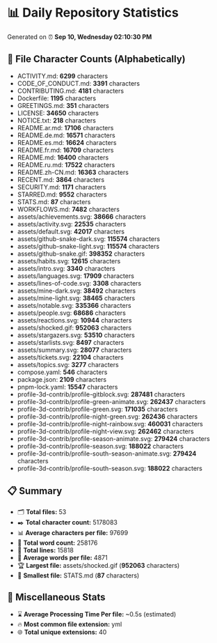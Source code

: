 # 📊 Daily Repository Statistics
Generated on ⏰ **Sep 10, Wednesday 02:10:30 PM**

## 📂 File Character Counts (Alphabetically)
- ACTIVITY.md: **6299** characters
- CODE_OF_CONDUCT.md: **3391** characters
- CONTRIBUTING.md: **4181** characters
- Dockerfile: **1195** characters
- GREETINGS.md: **351** characters
- LICENSE: **34650** characters
- NOTICE.txt: **218** characters
- README.ar.md: **17106** characters
- README.de.md: **16571** characters
- README.es.md: **16624** characters
- README.fr.md: **16709** characters
- README.md: **16400** characters
- README.ru.md: **17522** characters
- README.zh-CN.md: **16363** characters
- RECENT.md: **3864** characters
- SECURITY.md: **1171** characters
- STARRED.md: **9552** characters
- STATS.md: **87** characters
- WORKFLOWS.md: **7482** characters
- assets/achievements.svg: **38666** characters
- assets/activity.svg: **22535** characters
- assets/default.svg: **42017** characters
- assets/github-snake-dark.svg: **115574** characters
- assets/github-snake-light.svg: **115574** characters
- assets/github-snake.gif: **398352** characters
- assets/habits.svg: **12615** characters
- assets/intro.svg: **3340** characters
- assets/languages.svg: **17909** characters
- assets/lines-of-code.svg: **3308** characters
- assets/mine-dark.svg: **38492** characters
- assets/mine-light.svg: **38465** characters
- assets/notable.svg: **335366** characters
- assets/people.svg: **68686** characters
- assets/reactions.svg: **10944** characters
- assets/shocked.gif: **952063** characters
- assets/stargazers.svg: **53510** characters
- assets/starlists.svg: **8497** characters
- assets/summary.svg: **28077** characters
- assets/tickets.svg: **22104** characters
- assets/topics.svg: **3277** characters
- compose.yaml: **546** characters
- package.json: **2109** characters
- pnpm-lock.yaml: **15547** characters
- profile-3d-contrib/profile-gitblock.svg: **287481** characters
- profile-3d-contrib/profile-green-animate.svg: **262437** characters
- profile-3d-contrib/profile-green.svg: **171035** characters
- profile-3d-contrib/profile-night-green.svg: **262436** characters
- profile-3d-contrib/profile-night-rainbow.svg: **460031** characters
- profile-3d-contrib/profile-night-view.svg: **262462** characters
- profile-3d-contrib/profile-season-animate.svg: **279424** characters
- profile-3d-contrib/profile-season.svg: **188022** characters
- profile-3d-contrib/profile-south-season-animate.svg: **279424** characters
- profile-3d-contrib/profile-south-season.svg: **188022** characters

## 📋 Summary
- 🗂️ **Total files:** 53
- ✒️ **Total character count:** 5178083
- 📊 **Average characters per file:** 97699
- 📝 **Total word count:** 258176
- 🧾 **Total lines:** 15818
- 📐 **Average words per file:** 4871
- 🏆 **Largest file:** assets/shocked.gif (**952063** characters)
- 🥉 **Smallest file:** STATS.md (**87** characters)

## 🌟 Miscellaneous Stats
- ⌛ **Average Processing Time Per file:** ~0.5s (estimated)
- 🔥 **Most common file extension:** yml
- 🌐 **Total unique extensions:** 40
